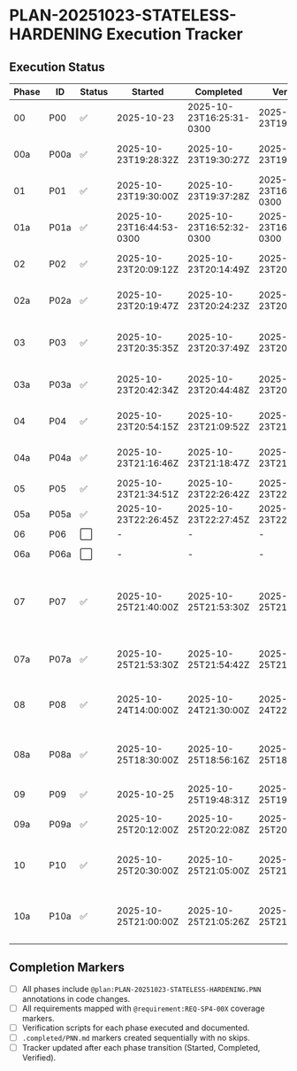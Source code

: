 # PLAN-20251023-STATELESS-HARDENING Execution Tracker

## Execution Status

| Phase | ID | Status | Started | Completed | Verified | Notes |
|-------|-----|--------|---------|-----------|----------|-------|
| 00 | P00 | ✅ | 2025-10-23 | 2025-10-23T16:25:31-0300 | 2025-10-23T19:30:27Z | Overview finalized; see .completed/P00.md |
| 00a | P00a | ✅ | 2025-10-23T19:28:32Z | 2025-10-23T19:30:27Z | 2025-10-23T19:30:27Z | Overview verification complete |
| 01 | P01 | ✅ | 2025-10-23T19:30:00Z | 2025-10-23T19:37:28Z | 2025-10-23T16:52:32-0300 | Analysis artifacts expanded; see .completed/P01.md |
| 01a | P01a | ✅ | 2025-10-23T16:44:53-0300 | 2025-10-23T16:52:32-0300 | 2025-10-23T16:52:32-0300 | Analysis verification complete |
| 02 | P02 | ✅ | 2025-10-23T20:09:12Z | 2025-10-23T20:14:49Z | 2025-10-23T20:24:23Z | Pseudocode remediation delivered |
| 02a | P02a | ✅ | 2025-10-23T20:19:47Z | 2025-10-23T20:24:23Z | 2025-10-23T20:24:23Z | Pseudocode verification complete |
| 03 | P03 | ✅ | 2025-10-23T20:35:35Z | 2025-10-23T20:37:49Z | 2025-10-23T20:44:48Z | Stub scaffolding added; lint/typecheck/build recorded |
| 03a | P03a | ✅ | 2025-10-23T20:42:34Z | 2025-10-23T20:44:48Z | 2025-10-23T20:44:48Z | Stub verification logged (CLI flag follow-up needed) |
| 04 | P04 | ✅ | 2025-10-23T20:54:15Z | 2025-10-23T21:09:52Z | 2025-10-23T21:18:47Z | Runtime guard TDD red cases captured (Vitest flag gap) |
| 04a | P04a | ✅ | 2025-10-23T21:16:46Z | 2025-10-23T21:18:47Z | 2025-10-23T21:18:47Z | Verification logged; command blocked by `--filter` |
| 05 | P05 | ✅ | 2025-10-23T21:34:51Z | 2025-10-23T22:26:42Z | 2025-10-23T22:26:42Z | Base provider implementation |
| 05a | P05a | ✅ | 2025-10-23T22:26:45Z | 2025-10-23T22:27:45Z | 2025-10-23T22:27:45Z | Implementation verification |
| 06 | P06 | ⬜ | - | - | - | Integration stub |
| 06a | P06a | ⬜ | - | - | - | Integration stub verification |
| 07 | P07 | ✅ | 2025-10-25T21:40:00Z | 2025-10-25T21:53:30Z | 2025-10-25T21:54:30Z | CLI runtime guard retest complete; see `reports/P07-worker.md` (2025-10-25 verification). |
| 07a | P07a | ✅ | 2025-10-25T21:53:30Z | 2025-10-25T21:54:42Z | 2025-10-25T21:54:42Z | Verification log appended to `reports/P07-worker.md`. |
| 08 | P08 | ✅ | 2025-10-24T14:00:00Z | 2025-10-24T21:30:00Z | 2025-10-24T22:00:00Z | Integration implementation recorded in `.completed/P08.md` |
| 08a | P08a | ✅ | 2025-10-25T18:30:00Z | 2025-10-25T18:56:16Z | 2025-10-25T18:56:16Z | Verification rerun logged in `.completed/P08a.md` + `reports/P08-worker.md` |
| 09 | P09 | ✅ | 2025-10-25 | 2025-10-25T19:48:31Z | 2025-10-25T19:48:31Z | Migration cleanup |
| 09a | P09a | ✅ | 2025-10-25T20:12:00Z | 2025-10-25T20:22:08Z | 2025-10-25T20:22:08Z | Migration verification; see `.completed/P09a.md` |
| 10 | P10 | ✅ | 2025-10-25T20:30:00Z | 2025-10-25T21:05:00Z | 2025-10-25T21:10:00Z | Deprecation communication + CLI messaging updates |
| 10a | P10a | ✅ | 2025-10-25T21:00:00Z | 2025-10-25T21:05:26Z | 2025-10-25T21:05:26Z | Verification logged in `.completed/P10a.md` + `reports/P10-worker.md` |

## Completion Markers

- [ ] All phases include `@plan:PLAN-20251023-STATELESS-HARDENING.PNN` annotations in code changes.
- [ ] All requirements mapped with `@requirement:REQ-SP4-00X` coverage markers.
- [ ] Verification scripts for each phase executed and documented.
- [ ] `.completed/PNN.md` markers created sequentially with no skips.
- [ ] Tracker updated after each phase transition (Started, Completed, Verified).
